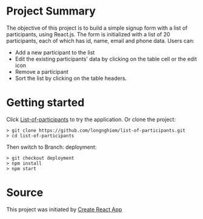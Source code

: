 # Project Summary

The objective of this project is to build a simple signup form with a list of participants, using React.js.
The form is initialized with a list of 20 participants, each of which has id, name, email and phone data. Users can:
 * Add a new participant to the list
 * Edit the existing participants' data by clicking on the table cell or the edit icon
 * Remove a participant
 * Sort the list by clicking on the table headers.

# Getting started

Click [List-of-participants](https://longnghiem.github.io/list-of-participants/) to try the application.
Or clone the project:

```
> git clone https://github.com/longnghiem/list-of-participants.git
> cd list-of-participants
```

Then switch to Branch: deployment:
```
> git checkout deployment
> npm install
> npm start
```

# Source

This project was initiated by [Create React App](https://github.com/facebook/create-react-app)
